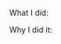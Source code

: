 <!--
Thanks for your contribution!
Please describe in short what you did and if it's not obvious why you did it.

If you get no answer for some days feel free to ping me :)
-->

What I did:

Why I did it:
